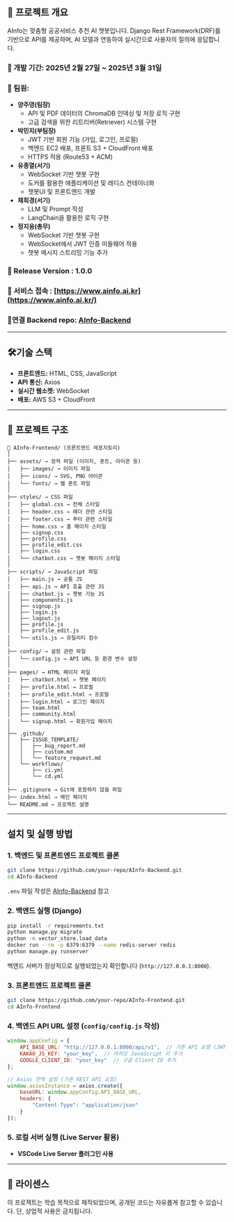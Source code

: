 ## 📝 프로젝트 개요

AInfo는 맞춤형 공공서비스 추천 AI 챗봇입니다. Django Rest Framework(DRF)를 기반으로 API를 제공하며, AI 모델과 연동하여 실시간으로 사용자의 질의에 응답합니다.

### 📆 개발 기간: 2025년 2월 27일 ~ 2025년 3월 31일

### 🍟 팀원:

- **양주영(팀장)**
    - API 및 PDF 데이터의 ChromaDB 인덱싱 및 저장 로직 구현
    - 고급 검색을 위한 리트리버(Retriever) 시스템 구현
- **박민지(부팀장)**
    - JWT 기반 회원 기능 (가입, 로그인, 프로필)
    - 백엔드 EC2 배포, 프론트 S3 + CloudFront 배포
    - HTTPS 적용 (Route53 + ACM)
- **유종열(서기)**
    - WebSocket 기반 챗봇 구현
    - 도커를 활용한 애플리케이션 및 레디스 컨테이너화
    - 챗봇UI 및 프론트엔드 개발
- **채희경(서기)**
    - LLM 및 Prompt 작성
    - LangChain을 활용한 로직 구현
- **정지웅(총무)**
    - WebSocket 기반 챗봇 구현
    - WebSocket에서 JWT 인증 미들웨어 적용
    - 챗봇 메시지 스트리밍 기능 추가

### 🐣 Release Version : 1.0.0

### 🔗 서비스 접속 : [https://www.ainfo.ai.kr](https://www.ainfo.ai.kr/)

### 🔗연결 Backend repo: [AInfo-Backend](https://github.com/Mminzy22/AInfo-Backend)

---

## 🛠️기술 스택

- **프론트엔드:** HTML, CSS, JavaScript
- **API 통신:** Axios
- **실시간 웹소켓:** WebSocket
- **배포:** AWS S3 + CloudFront

---

## 📂 프로젝트 구조

```
📂 AInfo-Frontend/ (프론트엔드 레포지토리)
│
├── assets/ → 정적 파일 (이미지, 폰트, 아이콘 등)
│   ├── images/ → 이미지 파일
│   ├── icons/ → SVG, PNG 아이콘
│   └── fonts/ → 웹 폰트 파일
│
├── styles/ → CSS 파일
│   ├── global.css → 전체 스타일
│   ├── header.css → 헤더 관련 스타일
│   ├── footer.css → 푸터 관련 스타일
│   ├── home.css → 홈 페이지 스타일
│   ├── signup.css
│   ├── profile.css
│   ├── profile_edit.css
│   ├── login.css
│   └── chatbot.css → 챗봇 페이지 스타일
│
├── scripts/ → JavaScript 파일
│   ├── main.js → 공통 JS
│   ├── api.js → API 호출 관련 JS
│   ├── chatbot.js → 챗봇 기능 JS
│   ├── components.js
│   ├── signup.js
│   ├── login.js
│   ├── logout.js
│   ├── profile.js
│   ├── profile_edit.js
│   └── utils.js → 유틸리티 함수
│
├── config/ → 설정 관련 파일
│   └── config.js → API URL 등 환경 변수 설정
│
├── pages/ → HTML 페이지 파일
│   ├── chatbot.html → 챗봇 페이지
│   ├── profile.html → 프로필
│   ├── profile_edit.html → 프로필
│   ├── login.html → 로그인 페이지
│   ├── team.html
│   ├── community.html
│   └── signup.html → 회원가입 페이지
│
├── .github/
│   ├── ISSUE_TEMPLATE/
│   │   ├── bug_report.md
│   │   ├── custom.md
│   │   └── feature_request.md
│   └── workflows/
│       ├── ci.yml
│       └── cd.yml
│
├── .gitignore → Git에 포함하지 않을 파일
├── index.html → 메인 페이지
└── README.md → 프로젝트 설명
```

---

## 설치 및 실행 방법

### 1. 백엔드 및 프론트엔드 프로젝트 클론

```bash
git clone https://github.com/your-repo/AInfo-Backend.git
cd AInfo-Backend
```

`.env` 파일 작성은 [AInfo-Backend](https://github.com/Mminzy22/AInfo-Backend) 참고

### 2. 백엔드 실행 (Django)

```bash
pip install -r requirements.txt
python manage.py migrate
python -m vector_store.load_data
docker run --rm -p 6379:6379 --name redis-server redis
python manage.py runserver
```

백엔드 서버가 정상적으로 실행되었는지 확인합니다 (`http://127.0.0.1:8000`).

### 3. 프론트엔드 프로젝트 클론

```bash
git clone https://github.com/your-repo/AInfo-Frontend.git
cd AInfo-Frontend
```

### 4. 백엔드 API URL 설정 (`config/config.js` 작성)

```jsx
window.appConfig = {
    API_BASE_URL: "http://127.0.0.1:8000/api/v1",  // 기존 API 요청 (JWT 인증 등)
    KAKAO_JS_KEY: "your_key",  // 카카오 JavaScript 키 추가
    GOOGLE_CLIENT_ID: "your_key"  // 구글 Client ID 추가
};

// Axios 전역 설정 (기존 REST API 요청)
window.axiosInstance = axios.create({
    baseURL: window.appConfig.API_BASE_URL,
    headers: {
        "Content-Type": "application/json"
    }
});
```

### 5. 로컬 서버 실행 (Live Server 활용)

- **VSCode Live Server 플러그인 사용**

---

## 📄 라이센스

이 프로젝트는 학습 목적으로 제작되었으며, 공개된 코드는 자유롭게 참고할 수 있습니다. 
단, 상업적 사용은 금지됩니다.